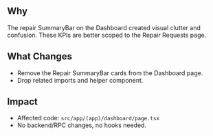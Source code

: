 ## Why
The repair SummaryBar on the Dashboard created visual clutter and confusion. These KPIs are better scoped to the Repair Requests page.

## What Changes
- Remove the Repair SummaryBar cards from the Dashboard page.
- Drop related imports and helper component.

## Impact
- Affected code: `src/app/(app)/dashboard/page.tsx`
- No backend/RPC changes, no hooks needed.

